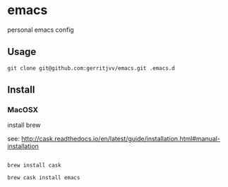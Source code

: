 # emacs
personal emacs config


## Usage

```git clone git@github.com:gerritjvv/emacs.git .emacs.d```

## Install

### MacOSX

install brew

see: http://cask.readthedocs.io/en/latest/guide/installation.html#manual-installation

```

brew install cask

brew cask install emacs

```

